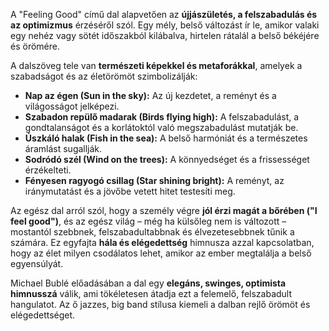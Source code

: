 A "Feeling Good" című dal alapvetően az **újjászületés, a felszabadulás és az optimizmus** érzéséről szól. Egy mély, belső változást ír le, amikor valaki egy nehéz vagy sötét időszakból kilábalva, hirtelen rátalál a belső békéjére és örömére.

A dalszöveg tele van **természeti képekkel és metaforákkal**, amelyek a szabadságot és az életörömöt szimbolizálják:

*   **Nap az égen (Sun in the sky):** Az új kezdetet, a reményt és a világosságot jelképezi.
*   **Szabadon repülő madarak (Birds flying high):** A felszabadulást, a gondtalanságot és a korlátoktól való megszabadulást mutatják be.
*   **Úszkáló halak (Fish in the sea):** A belső harmóniát és a természetes áramlást sugallják.
*   **Sodródó szél (Wind on the trees):** A könnyedséget és a frissességet érzékelteti.
*   **Fényesen ragyogó csillag (Star shining bright):** A reményt, az iránymutatást és a jövőbe vetett hitet testesíti meg.

Az egész dal arról szól, hogy a személy végre **jól érzi magát a bőrében ("I feel good")**, és az egész világ – még ha külsőleg nem is változott – mostantól szebbnek, felszabadultabbnak és élvezetesebbnek tűnik a számára. Ez egyfajta **hála és elégedettség** himnusza azzal kapcsolatban, hogy az élet milyen csodálatos lehet, amikor az ember megtalálja a belső egyensúlyát.

Michael Bublé előadásában a dal egy **elegáns, swinges, optimista himnusszá** válik, ami tökéletesen átadja ezt a felemelő, felszabadult hangulatot. Az ő jazzes, big band stílusa kiemeli a dalban rejlő örömöt és elégedettséget.